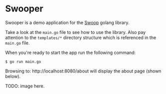 # Swooper

Swooper is a demo application for the [Swoop](https://github.com/michaeltelford/swoop) golang library.

Take a look at the `main.go` file to see how to use the library. Also pay attention to the `templates/*` directory structure which is referenced in the `main.go` file.

When you're ready to start the app run the following command:

    $ go run main.go

Browsing to: http://localhost:8080/about will display the about page (shown below).

TODO: image here.
